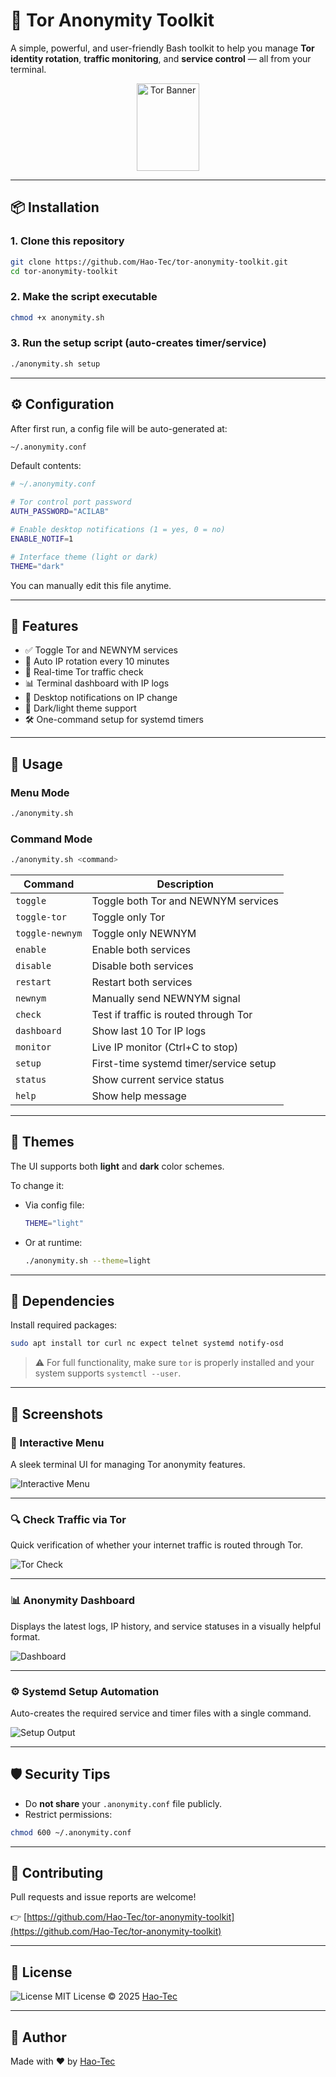 # 🔐 Tor Anonymity Toolkit

A simple, powerful, and user-friendly Bash toolkit to help you manage **Tor identity rotation**, **traffic monitoring**, and **service control** — all from your terminal.

<p align="center">
  <img src="https://th.bing.com/th/id/OIP.TlKLzmlUDOQQQyei_8UCfgHaDt?w=318&h=175&c=7&r=0&o=7&pid=1.7&rm=3" alt="Tor Banner" style="width:100%; max-width:100px; height:140px;">
</p>

---

## 📦 Installation

### 1. Clone this repository

```bash
git clone https://github.com/Hao-Tec/tor-anonymity-toolkit.git
cd tor-anonymity-toolkit
```

### 2. Make the script executable

```bash
chmod +x anonymity.sh
```

### 3. Run the setup script (auto-creates timer/service)

```bash
./anonymity.sh setup
```

---

## ⚙️ Configuration

After first run, a config file will be auto-generated at:

```bash
~/.anonymity.conf
```

Default contents:

```bash
# ~/.anonymity.conf

# Tor control port password
AUTH_PASSWORD="ACILAB"

# Enable desktop notifications (1 = yes, 0 = no)
ENABLE_NOTIF=1

# Interface theme (light or dark)
THEME="dark"
```

You can manually edit this file anytime.

---

## 🧠 Features

* ✅ Toggle Tor and NEWNYM services
* 🔁 Auto IP rotation every 10 minutes
* 🧪 Real-time Tor traffic check
* 📊 Terminal dashboard with IP logs
* 🔔 Desktop notifications on IP change
* 🌃 Dark/light theme support
* 🛠 One-command setup for systemd timers

---

## 🚀 Usage

### Menu Mode

```bash
./anonymity.sh
```

### Command Mode

```bash
./anonymity.sh <command>
```

| Command         | Description                            |
| --------------- | -------------------------------------- |
| `toggle`        | Toggle both Tor and NEWNYM services    |
| `toggle-tor`    | Toggle only Tor                        |
| `toggle-newnym` | Toggle only NEWNYM                     |
| `enable`        | Enable both services                   |
| `disable`       | Disable both services                  |
| `restart`       | Restart both services                  |
| `newnym`        | Manually send NEWNYM signal            |
| `check`         | Test if traffic is routed through Tor  |
| `dashboard`     | Show last 10 Tor IP logs               |
| `monitor`       | Live IP monitor (Ctrl+C to stop)       |
| `setup`         | First-time systemd timer/service setup |
| `status`        | Show current service status            |
| `help`          | Show help message                      |

---

## 🌃 Themes

The UI supports both **light** and **dark** color schemes.

To change it:

* Via config file:

  ```bash
  THEME="light"
  ```

* Or at runtime:

  ```bash
  ./anonymity.sh --theme=light
  ```

---

## 🔧 Dependencies

Install required packages:

```bash
sudo apt install tor curl nc expect telnet systemd notify-osd
```

> ⚠️ For full functionality, make sure `tor` is properly installed and your system supports `systemctl --user`.

---

## 📸 Screenshots

### 🧭 Interactive Menu
A sleek terminal UI for managing Tor anonymity features.

![Interactive Menu](screenshots/menu.png)

---

### 🔍 Check Traffic via Tor
Quick verification of whether your internet traffic is routed through Tor.

![Tor Check](screenshots/check.png)

---

### 📊 Anonymity Dashboard
Displays the latest logs, IP history, and service statuses in a visually helpful format.

![Dashboard](screenshots/dashboard.png)

---

### ⚙️ Systemd Setup Automation
Auto-creates the required service and timer files with a single command.

![Setup Output](screenshots/setup.png)

---

## 🛡 Security Tips

* Do **not share** your `.anonymity.conf` file publicly.
* Restrict permissions:

```bash
chmod 600 ~/.anonymity.conf
```

---

## 🤝 Contributing

Pull requests and issue reports are welcome!

👉 [https://github.com/Hao-Tec/tor-anonymity-toolkit](https://github.com/Hao-Tec/tor-anonymity-toolkit)

---

## 📄 License

![License](https://img.shields.io/badge/License-MIT-blue.svg) MIT License © 2025 [Hao-Tec](https://github.com/Hao-Tec)

---

## 🙌 Author

Made with ❤️ by [Hao-Tec](https://github.com/Hao-Tec)
